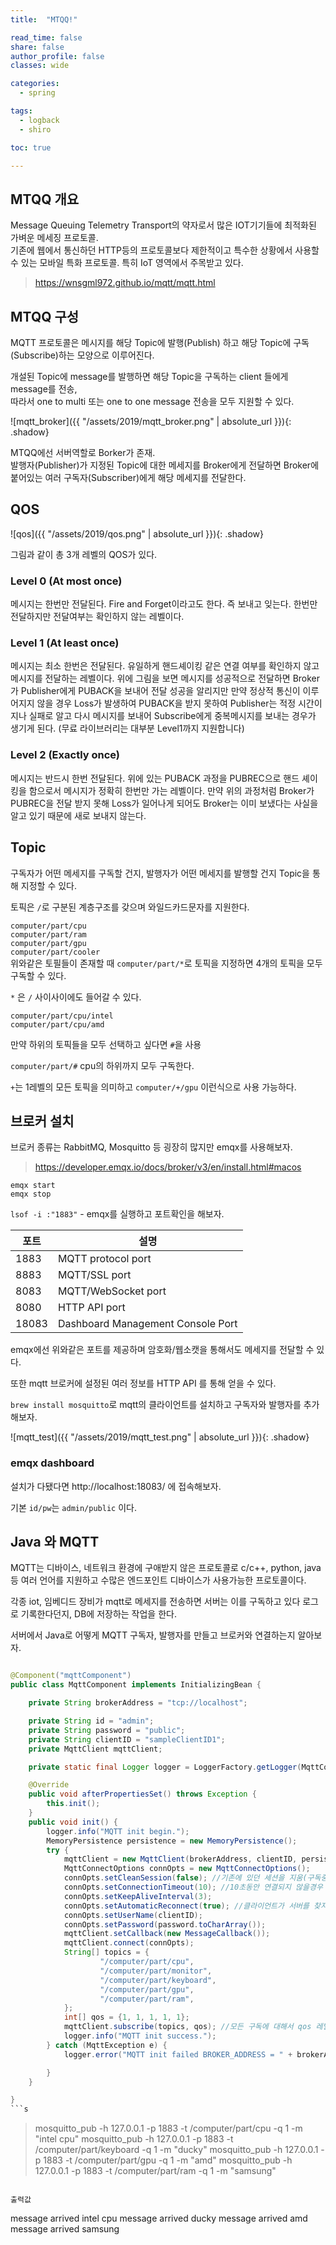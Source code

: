 ```yaml
---
title:  "MTQQ!"

read_time: false
share: false
author_profile: false
classes: wide

categories:
  - spring

tags:
  - logback
  - shiro

toc: true

---
```


## MTQQ 개요

Message Queuing Telemetry Transport의 약자로서 많은 IOT기기들에 최적화된 가벼운 메세징 프로토콜.  
기존에 웹에서 통신하던 HTTP등의 프로토콜보다 제한적이고 특수한 상황에서 사용할 수 있는 모바일 특화 프로토콜.  특히 IoT 영역에서 주목받고 있다.  

> https://wnsgml972.github.io/mqtt/mqtt.html

## MTQQ 구성

MQTT 프로토콜은 메시지를 해당 Topic에 발행(Publish) 하고 해당 Topic에 구독(Subscribe)하는 모양으로 이루어진다.

개설된 Topic에 message를 발행하면 해당 Topic을 구독하는 client 들에게 message를 전송,  
따라서 one to multi 또는 one to one message 전송을 모두 지원할 수 있다. 

![mqtt_broker]({{ "/assets/2019/mqtt_broker.png" | absolute_url }}){: .shadow}  

MTQQ에선 서버역할로 Borker가 존재.    
발행자(Publisher)가 지정된 Topic에 대한 메세지를 Broker에게 전달하면 Broker에 붙어있는 여러 구독자(Subscriber)에게 해당 메세지를 전달한다.    


## QOS

![qos]({{ "/assets/2019/qos.png" | absolute_url }}){: .shadow}  

그림과 같이 총 3개 레벨의 QOS가 있다.  

### Level 0 (At most once)

메시지는 한번만 전달된다. Fire and Forget이라고도 한다. 즉 보내고 잊는다. 한번만 전달하지만 전달여부는 확인하지 않는 레벨이다.  

### Level 1 (At least once)

메시지는 최소 한번은 전달된다. 유일하게 핸드셰이킹 같은 연결 여부를 확인하지 않고 메시지를 전달하는 레벨이다.
위에 그림을 보면 메시지를 성공적으로 전달하면 Broker가 Publisher에게 PUBACK을 보내어 전달 성공을 알리지만 만약 정상적 통신이 이루어지지 않을 경우 Loss가 발생하여 PUBACK을 받지 못하여 Publisher는 적정 시간이 지나 실패로 알고 다시 메시지를 보내어 Subscribe에게 중복메시지를 보내는 경우가 생기게 된다. (무료 라이브러리는 대부분 Level1까지 지원합니다)   

### Level 2 (Exactly once)

메시지는 반드시 한번 전달된다. 위에 있는 PUBACK 과정을 PUBREC으로 핸드 셰이킹을 함으로서 메시지가 정확히 한번만 가는 레벨이다.
만약 위의 과정처럼 Broker가 PUBREC을 전달 받지 못해 Loss가 일어나게 되어도 Broker는 이미 보냈다는 사실을 알고 있기 때문에 새로 보내지 않는다.  

## Topic

구독자가 어떤 메세지를 구독할 건지, 발행자가 어떤 메세지를 발행할 건지 Topic을 통해 지정할 수 있다.  

토픽은 `/`로 구분된 계층구조를 갖으며 와일드카드문자를 지원한다.  

`computer/part/cpu`  
`computer/part/ram`  
`computer/part/gpu`  
`computer/part/cooler`  
위와같은 토필들이 존재할 때 `computer/part/*`로 토픽을 지정하면 4개의 토픽을 모두 구독할 수 있다.  

`*` 은 `/` 사이사이에도 들어갈 수 있다.  

`computer/part/cpu/intel`  
`computer/part/cpu/amd`  

만약 하위의 토픽들을 모두 선택하고 싶다면 `#`을 사용  

`computer/part/#` cpu의 하위까지 모두 구독한다.  

`+`는 1레벨의 모든 토픽을 의미하고 `computer/+/gpu` 이런식으로 사용 가능하다.  

## 브로커 설치

브로커 종류는 RabbitMQ, Mosquitto 등 굉장히 많지만 emqx를 사용해보자.  

> https://developer.emqx.io/docs/broker/v3/en/install.html#macos

```
emqx start
emqx stop
```

`lsof -i :"1883"` -   emqx를 실행하고 포트확인을 해보자.  

포트|설명
|--|--|
1883 | MQTT protocol port  
8883 | MQTT/SSL port  
8083 | MQTT/WebSocket port  
8080 | HTTP API port  
18083 | Dashboard Management Console Port  

emqx에선 위와같은 포트를 제공하며 암호화/웹소캣을 통해서도 메세지를 전달할 수 있다.  

또한 mqtt 브로커에 설정된 여러 정보를 HTTP API 를 통해 얻을 수 있다.  

`brew install mosquitto`로 mqtt의 클라이언트를 설치하고 구독자와 발행자를 추가해보자.  

![mqtt_test]({{ "/assets/2019/mqtt_test.png" | absolute_url }}){: .shadow}  

### emqx dashboard

설치가 다됐다면 http://localhost:18083/ 에 접속해보자.  

기본 `id/pw`는 `admin/public` 이다.  

## Java 와 MQTT

MQTT는 디바이스, 네트워크 환경에 구애받지 않은 프로토콜로 c/c++, python, java 등 여러 언어를 지원하고 수많은 엔드포인트 디바이스가 사용가능한 프로토콜이다.  

각종 iot, 임베디드 장비가 mqtt로 메세지를 전송하면 서버는 이를 구독하고 있다 로그로 기록한다던지, DB에 저장하는 작업을 한다.  

서버에서 Java로 어떻게 MQTT 구독자, 발행자를 만들고 브로커와 연결하는지 알아보자.  

```java

@Component("mqttComponent")
public class MqttComponent implements InitializingBean {

    private String brokerAddress = "tcp://localhost";

    private String id = "admin";
    private String password = "public";
    private String clientID = "sampleClientID1";
    private MqttClient mqttClient;

    private static final Logger logger = LoggerFactory.getLogger(MqttComponent.class);

    @Override
    public void afterPropertiesSet() throws Exception {
        this.init();
    }
    public void init() {
        logger.info("MQTT init begin.");
        MemoryPersistence persistence = new MemoryPersistence();
        try {
            mqttClient = new MqttClient(brokerAddress, clientID, persistence);
            MqttConnectOptions connOpts = new MqttConnectOptions();
            connOpts.setCleanSession(false); //기존에 있던 세션을 지움(구독중인 메세지, 구독옵션등 모두 사라짐)
            connOpts.setConnectionTimeout(10); //10초동안 연결되지 않을경우 타임아웃
            connOpts.setKeepAliveInterval(3);
            connOpts.setAutomaticReconnect(true); //클라이언트가 서버를 찾지 못할경우 자동 재연결
            connOpts.setUserName(clientID);
            connOpts.setPassword(password.toCharArray());
            mqttClient.setCallback(new MessageCallback());
            mqttClient.connect(connOpts);
            String[] topics = {
                    "/computer/part/cpu",
                    "/computer/part/monitor",
                    "/computer/part/keyboard",
                    "/computer/part/gpu",
                    "/computer/part/ram",
            };
            int[] qos = {1, 1, 1, 1, 1};
            mqttClient.subscribe(topics, qos); //모든 구독에 대해서 qos 레벨 1로 설정
            logger.info("MQTT init success.");
        } catch (MqttException e) {
            logger.error("MQTT init failed BROKER_ADDRESS = " + brokerAddress + " error :" + e.getMessage());

        }
    }

}
```s

```
> mosquitto_pub -h 127.0.0.1 -p 1883 -t /computer/part/cpu -q 1 -m "intel cpu"
> mosquitto_pub -h 127.0.0.1 -p 1883 -t /computer/part/keyboard -q 1 -m "ducky"
> mosquitto_pub -h 127.0.0.1 -p 1883 -t /computer/part/gpu -q 1 -m "amd"
> mosquitto_pub -h 127.0.0.1 -p 1883 -t /computer/part/ram -q 1 -m "samsung"
```

출력값
```
message arrived intel cpu
message arrived ducky
message arrived amd
message arrived samsung
```